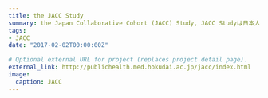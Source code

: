 ```yaml
---
title: the JACC Study
summary: the Japan Collaborative Cohort (JACC) Study, JACC Studyは日本人の生活習慣ががんとどのように関連しているかを明らかにすることを目的としています
tags:
- JACC
date: "2017-02-02T00:00:00Z"

# Optional external URL for project (replaces project detail page).
external_link: http://publichealth.med.hokudai.ac.jp/jacc/index.html
image:
  caption: JACC
---
```


